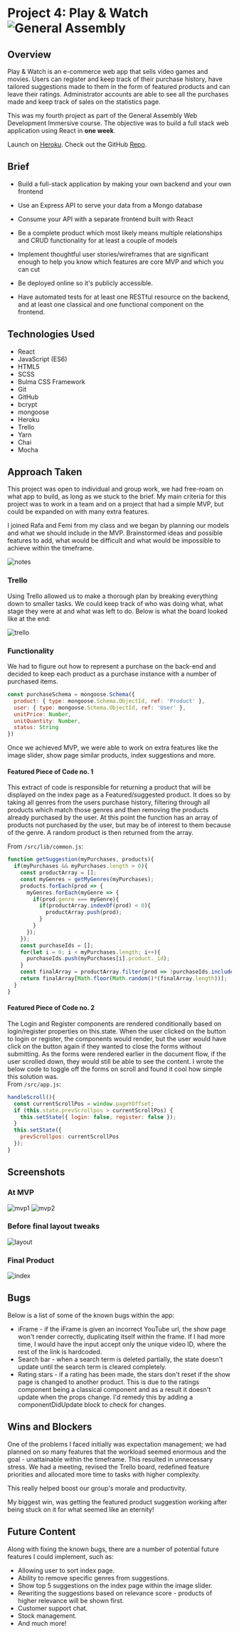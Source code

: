 
# **Project 4: Play & Watch** ![General Assembly](https://camo.githubusercontent.com/6ce15b81c1f06d716d753a61f5db22375fa684da/68747470733a2f2f67612d646173682e73332e616d617a6f6e6177732e636f6d2f70726f64756374696f6e2f6173736574732f6c6f676f2d39663838616536633963333837313639306533333238306663663535376633332e706e67)


## Overview
Play & Watch is an e-commerce web app that sells video games and movies. Users can register and keep track of their purchase history, have tailored suggestions made to them in the form of featured products and can leave their ratings.
Administrator accounts are able to see all the purchases made and keep track of sales  on the statistics page.

This was my fourth project as part of the General Assembly Web Development Immersive course. The objective was to build a full stack web application using React in **one week**.

Launch on [Heroku](https://play-and-watch.herokuapp.com). Check out the GitHub [Repo](https://github.com/ShamSZ/wdi-project-four).


## Brief

* Build a full-stack application by making your own backend and your own frontend

* Use an Express API to serve your data from a Mongo database

* Consume your API with a separate frontend built with React

* Be a complete product which most likely means multiple relationships and CRUD functionality for at least a couple of models

* Implement thoughtful user stories/wireframes that are significant enough to help you know which features are core MVP and which you can cut

* Be deployed online so it's publicly accessible.

* Have automated tests for at least one RESTful resource on the backend, and at least one classical and one functional component on the frontend.

## Technologies Used

* React
* JavaScript (ES6)
* HTML5
* SCSS
* Bulma CSS Framework
* Git
* GitHub
* bcrypt
* mongoose
* Heroku
* Trello
* Yarn
* Chai
* Mocha

## Approach Taken

This project was open to individual and group work, we had free-roam on what app to build, as long as we stuck to the brief.
My main criteria for this project was to work in a team and on a project that had a simple MVP, but could be expanded on with many extra features.

I joined Rafa and Femi from my class and we began by planning our models and what we should include in the MVP. Brainstormed ideas and possible features to add, what would be difficult and what would be impossible to achieve within the timeframe.

![notes](/images/notes.png)

### Trello

 Using Trello allowed us to make a thorough plan by breaking everything down to smaller tasks. We could keep track of who was doing what, what stage they were at and what was left to do. Below is what the board looked like at the end:

![trello](/images/trello.png)

### Functionality
We had to figure out how to represent a purchase on the back-end and decided to keep each product as a purchase instance with a number of purchased items.
``` JavaScript
const purchaseSchema = mongoose.Schema({
  product: { type: mongoose.Schema.ObjectId, ref: 'Product' },
  user: { type: mongoose.Schema.ObjectId, ref: 'User' },
  unitPrice: Number,
  unitQuantity: Number,
  status: String
})
```

Once we achieved MVP, we were able to work on extra features like the image slider, show page similar products, index suggestions and more.

#### Featured Piece of Code no. 1
This extract of code is responsible for returning a product that will be displayed on the index page as a Featured/suggested product.
It does so by taking all genres from the users purchase history, filtering through all products which match those genres and then removing the products already purchased by the user. At this point the function has an array of products not purchased by the user, but may be of interest to them because of the genre. A random product is then returned from the array.

From `/src/lib/common.js`:
``` JavaScript
function getSuggestion(myPurchases, products){
  if(myPurchases && myPurchases.length > 0){
    const productArray = [];
    const myGenres = getMyGenres(myPurchases);
    products.forEach(prod => {
      myGenres.forEach(myGenre => {
        if(prod.genre === myGenre){
          if(productArray.indexOf(prod) < 0){
            productArray.push(prod);
          }
        }
      });
    });
    const purchaseIds = [];
    for(let i = 0; i < myPurchases.length; i++){
      purchaseIds.push(myPurchases[i].product._id);
    }
    const finalArray = productArray.filter(prod => !purchaseIds.includes(prod._id));
    return finalArray[Math.floor(Math.random()*(finalArray.length))];
  }
}
```

#### Featured Piece of Code no. 2
The Login and Register components are rendered conditionally based on login/register properties on this.state. When the user clicked on the button to login or register, the components would render, but the user would have click on the button again if they wanted to close the forms without submitting. As the forms were rendered earlier in the document flow, if the user scrolled down, they would still be able to see the content. I wrote the below code to toggle off the forms on scroll and found it cool how simple this solution was.  
From `/src/app.js`:

``` JavaScript
handleScroll(){
  const currentScrollPos = window.pageYOffset;
  if (this.state.prevScrollpos > currentScrollPos) {
    this.setState({ login: false, register: false });
  }
  this.setState({
    prevScrollpos: currentScrollPos
  });
}
```



## Screenshots

### At MVP
![mvp1](/images/mvp1.png)
![mvp2](/images/mvp2.png)

### Before final layout tweaks
![layout](/images/pre-style.png)

### Final Product
![index](/images/index.png)



## Bugs
Below is a list of some of the known bugs within the app:

* iFrame - if the iFrame is given an incorrect YouTube url, the show page won't render correctly, duplicating itself within the frame. If I had more time, I would have the input accept only the unique video ID, where the rest of the link is hardcoded.
* Search bar - when a search term is deleted partially, the state doesn't update until the search term is cleared completely.
* Rating stars - if a rating has been made, the stars don't reset if the show page is changed to another product. This is due to the ratings component being a classical component and as a result it doesn't update when the props change. I'd remedy this by adding a componentDidUpdate block to check for changes.

## Wins and Blockers

One of the problems I faced initially was expectation management; we had planned on so many features that the workload seemed enormous and the goal - unattainable within the timeframe. This resulted in unnecessary stress. We had a meeting, revised the Trello board, redefined feature priorities and allocated more time to tasks with higher complexity.

This really helped boost our group's morale and productivity.

My biggest win, was getting the featured product suggestion working after being stuck on it for what seemed like an eternity!

## Future Content

Along with fixing the known bugs, there are a number of potential future features I could implement, such as:
* Allowing user to sort index page.
* Ability to remove specific genres from suggestions.
* Show top 5 suggestions on the index page within the image slider.
* Rewriting the suggestions based on relevance score - products of higher relevance will be shown first.
* Customer support chat.
* Stock management.
* And much more!
